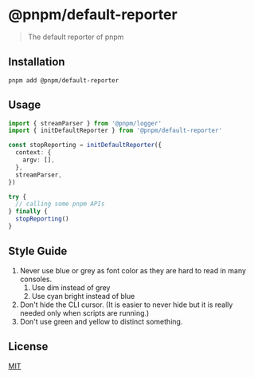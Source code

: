# @pnpm/default-reporter

> The default reporter of pnpm

## Installation

```
pnpm add @pnpm/default-reporter
```

## Usage

```ts
import { streamParser } from '@pnpm/logger'
import { initDefaultReporter } from '@pnpm/default-reporter'

const stopReporting = initDefaultReporter({
  context: {
    argv: [],
  },
  streamParser,
})

try {
  // calling some pnpm APIs
} finally {
  stopReporting()
}
```

## Style Guide

1. Never use blue or grey as font color as they are hard to read in many consoles.
   1. Use dim instead of grey
   1. Use cyan bright instead of blue
1. Don't hide the CLI cursor. (It is easier to never hide but it is really needed only when scripts are running.)
1. Don't use green and yellow to distinct something.

## License

[MIT](LICENSE)
